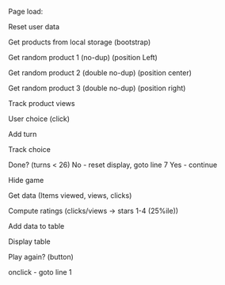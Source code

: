 Page load:

Reset user data

Get products from local storage (bootstrap)

Get random product 1 (no-dup) (position Left)

Get random product 2 (double no-dup) (position center)

Get random product 3 (double no-dup) (position right)

Track product views

User choice (click)

Add turn

Track choice

Done? (turns < 26)
No - reset display, goto line 7
Yes - continue

Hide game

Get data (Items viewed, views, clicks)

Compute ratings
(clicks/views -> stars 1-4 (25%ile))

Add data to table

Display table

Play again? (button)

onclick - goto line 1